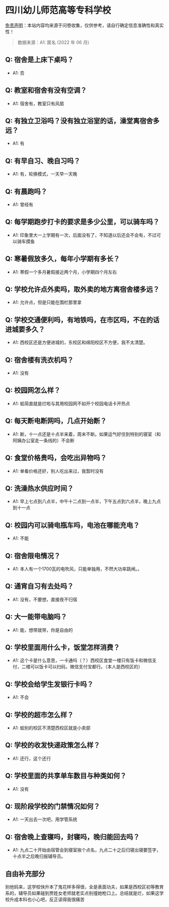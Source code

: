 # 四川幼儿师范高等专科学校

[免责声明](https://colleges.chat/#_3)：本站内容均来源于问卷收集，仅供参考，请自行确定信息准确性和真实性！

> 数据来源：A1: 匿名 (2022 年 06 月)

## Q: 宿舍是上床下桌吗？

- A1: 否

## Q: 教室和宿舍有没有空调？

- A1: 宿舍有，教室只有风扇

## Q: 有独立卫浴吗？没有独立浴室的话，澡堂离宿舍多远？

- A1: 有

## Q: 有早自习、晚自习吗？

- A1: 有，轮换模式，一天早一天晚

## Q: 有晨跑吗？

- A1: 曾经有

## Q: 每学期跑步打卡的要求是多少公里，可以骑车吗？

- A1: 印象里大一上学期有一次，后面没有了，不知道以后还会不会有，不过可以骑车摸鱼

## Q: 寒暑假放多久，每年小学期有多长？

- A1: 寒假一个多月暑假接近两个月，小学期四个月左右

## Q: 学校允许点外卖吗，取外卖的地方离宿舍楼多远？

- A1: 允许点，但是只能在围栏那里拿

## Q: 学校交通便利吗，有地铁吗，在市区吗，不在的话进城要多久？

- A1: 西校区还是方便进城的，东校区和绵阳校区不方便，我不太清楚。

## Q: 宿舍楼有洗衣机吗？

- A1: 没有

## Q: 校园网怎么样？

- A1: 蛤简直就是烂啦与其用校园网不如开个校园电话卡开热点

## Q: 每天断电断网吗，几点开始断？

- A1: 断，十一点还是十点半来着，周末不断。如果运气好住到特别的寝室（和阿姨办公室走一条线的）不会断

## Q: 食堂价格贵吗，会吃出异物吗？

- A1: 单看价格还好，别人吃出来过，我暂时没有

## Q: 洗澡热水供应时间？

- A1: 早上七点到八点半，中午十二点到一点半，下午五点到六点半，晚上九点到十一点

## Q: 校园内可以骑电瓶车吗，电池在哪能充电？

- A1: 不能

## Q: 宿舍限电情况？

- A1: 本人有一个1700瓦的电吹风，只能单独用，不然大功率跳闸。。

## Q: 通宵自习有去处吗？

- A1: 没有，不要想，直接夜不归宿

## Q: 大一能带电脑吗？

- A1: 能，想带就带，你是自由的

## Q: 学校里面用什么卡，饭堂怎样消费？

- A1: 这个卡是什么意思，一卡通吗（？）西校区食堂一楼只有饭卡和微信支付，二楼可以饭卡可以扫码，微信支付宝都行。（本人是西校区的）

## Q: 学校会给学生发银行卡吗？

- A1: 不会

## Q: 学校的超市怎么样？

- A1: 蛤别的校区不清楚西校区就是小卖部

## Q: 学校的收发快递政策怎么样？

- A1: 还行，这个还行

## Q: 学校里面的共享单车数目与种类如何？

- A1: 没有

## Q: 现阶段学校的门禁情况如何？

- A1: 一天出去一次吧，用学管系统

## Q: 宿舍晚上查寝吗，封寝吗，晚归能回去吗？

- A1: 九点二十开始由宿管会到寝室挨个点名，九点二十之后归寝出寝要签字，十点半之后晚归报辅导员。

## 自由补充部分

别他妈来，这学校快升本了鬼花样多得很，全是表面功夫，如果是西校区初等教育系的，辅导员如果碰到贾姓女老师就老实点别撞她枪口上。总结就是烂，如果这学校升成本科也小心吧，反正读得我很痛苦